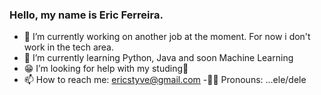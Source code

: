 ### Hello, my name is Eric Ferreira.

- 🔭 I’m currently working on another job at the moment. For now i don't work in the tech area.
- 🌱 I’m currently learning Python, Java and soon Machine Learning
- 😁 I’m looking for help with my studing🫡
- 📫 How to reach me: ericstyve@gmail.com
-👨‍🎓  Pronouns: ...ele/dele
